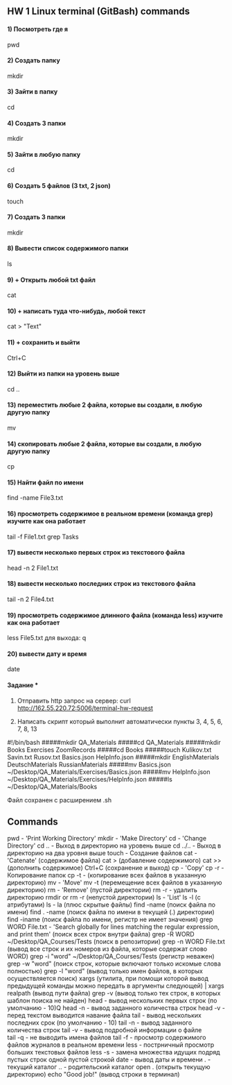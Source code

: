 ## HW 1 Linux terminal (GitBash) commands 

#### 1) Посмотреть где я
pwd 	
#### 2) Создать папку
mkdir
#### 3) Зайти в папку
cd 
#### 4) Создать 3 папки
mkdir 
#### 5) Зайти в любую папку
cd 
#### 6) Создать 5 файлов (3 txt, 2 json)
touch 
#### 7) Создать 3 папки
mkdir 
#### 8) Вывести список содержимого папки
ls
#### 9) + Открыть любой txt файл
cat
#### 10) + написать туда что-нибудь, любой текст
cat > "Text"
#### 11) + сохранить и выйти
Ctrl+C
#### 12) Выйти из папки на уровень выше
cd ..
#### 13) переместить любые 2 файла, которые вы создали, в любую другую папку
mv
#### 14) скопировать любые 2 файла, которые вы создали, в любую другую папку
cp
#### 15) Найти файл по имени
find -name File3.txt
#### 16) просмотреть содержимое в реальном времени (команда grep) изучите как она работает
tail -f File1.txt grep Tasks 
#### 17) вывести несколько первых строк из текстового файла
head -n 2 File1.txt
#### 18) вывести несколько последних строк из текстового файла
tail -n 2 File4.txt
#### 19) просмотреть содержимое длинного файла (команда less) изучите как она работает
less File5.txt
для выхода: q
#### 20) вывести дату и время
date
#### Задание *
1) Отправить http запрос на сервер: curl http://162.55.220.72:5006/terminal-hw-request

2) Написать скрипт который выполнит автоматически пункты 3, 4, 5, 6, 7, 8, 13
   
#!/bin/bash
#####mkdir QA_Materials
#####cd QA_Materials
#####mkdir Books Exercises ZoomRecords
#####cd Books
#####touch Kulikov.txt Savin.txt Rusov.txt Basics.json HelpInfo.json
#####mkdir EnglishMaterials DeutschMaterials RussianMaterials
#####mv Basics.json ~/Desktop/QA_Materials/Exercises/Basics.json
#####mv HelpInfo.json ~/Desktop/QA_Materials/Exercises/HelpInfo.json
#####ls ~/Desktop/QA_Materials/Books

Файл сохранен с расширением .sh

## Commands
pwd - 'Print Working Directory'
mkdir - 'Make Directory'
cd - 'Change Directory'
cd .. - Выход в директорию на уровень выше
cd ../.. - Выход в директорию на два уровня выше
touch - Создание файлов
cat - 'Catenate' (содержимое файла) 
cat > (добавление содержимого)
cat >> (дополнить содержимое)
Ctrl+C (сохранение и выход)
cp - 'Copy'
cp -r - Копирование папок
cp -t - (копирование всех файлов в указанную директорию)
mv - 'Move'
mv -t (перемещение всех файлов в указанную директорию)
rm - 'Remove' (пустой директории)
rm -r - удалить директорию
rmdir or rm -r (непустой директории)
ls - 'List'
ls -l (с атрибутами)
ls - la (плюс скрытые файлы)
find -name (поиск файла по имени)
find . -name (поиск файла по имени в текущей (.) директории)
find -iname (поиск файла по имени, регистр не имеет значения)
grep WORD File.txt - 'Search globally for lines matching the regular expression, and print them' (поиск всех строк внутри файла)
grep -R WORD ~/Desktop/QA_Courses/Tests (поиск в репозитории)
grep -n WORD File.txt (вывод все строк и их номеров из файла, которые содержат слово WORD)
grep -i "word" ~/Desktop/QA_Courses/Tests (регистр неважен)
grep -w "word" (поиск строк, которые включают только искомые слова полностью)
grep -l "word" (вывод только имен файлов, в которых осуществляется поиск)
xargs (утилита, при помощи которой вывод предыдущей команды можно передать в аргументы следующей)
| xargs realpath (вывод пути файла)
grep -v (вывод только тех строк, в которых шаблон поиска не найден)
head - вывод нескольких первых строк (по умолчанию - 10)Q
head -n - вывод заданного количества строк
head -v - перед текстом выводится навание файла
tail - вывод нескольких последних срок (по умолчанию - 10)
tail -n - вывод заданного количества строк
tail -v - вывод подробной информации о файле		
tail -q - не выводить имена файлов
tail -f - просмотр содержимого файлов журналов в реальном времени
less - пострничный просмотр больших текстовых файлов
less -s - замена множества идущих подряд пустых строк одной пустой строкой
date - вывод даты и времени
. - текущий каталог
.. - родительский каталог
open . (открыть текущую директорию)
echo "Good job!" (вывод строки в терминал)
